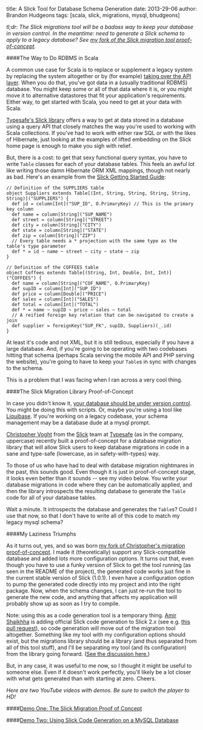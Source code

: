 title: A Slick Tool for Database Schema Generation
date: 2013-29-06
author: Brandon Hudgeons
tags: [scala, slick, migrations, mysql, bhudgeons]


*tl;dr: The Slick migrations tool will be a badass way to keep your database in version control.  In the meantime: need to generate a Slick schema to apply to a legacy database? See [my fork of the Slick migration tool proof-of-concept](https://github.com/bhudgeons/migrations).*

####The Way to Do RDBMS in Scala

A common use case for Scala is to replace or supplement a legacy system by replacing the system altogether or by (for example) [taking over the API layer](http://www.artima.com/scalazine/articles/twitter_on_scala.html).  When you do that, you've got data in a (usually traditional RDBMS) database.  You might keep some or all of that data where it is, or you might move it to alternative datastores that fit your application's requirements.  Either way, to get started with Scala, you need to get at your data with Scala.

[Typesafe's Slick library](http://slick.typesafe.com/) offers a way to get at data stored in a database using a query API that closely matches the way you're used to working with Scala collections.  If you've had to work with either raw SQL or with the likes of Hibernate, just looking at the examples of lifted embedding on the Slick home page is enough to make you sigh with relief. 

But, there is a cost: to get that sexy functional query syntax, you have to write `Table` classes for each of your database tables.  This feels an awful lot like writing those damn Hibernate ORM XML mappings, though not nearly as bad.  Here's an example from the [Slick Getting Started Guide](http://slick.typesafe.com/doc/1.0.1/gettingstarted.html):

	// Definition of the SUPPLIERS table
	object Suppliers extends Table[(Int, String, String, String, String, String)]("SUPPLIERS") {
	  def id = column[Int]("SUP_ID", O.PrimaryKey) // This is the primary key column
	  def name = column[String]("SUP_NAME")
	  def street = column[String]("STREET")
	  def city = column[String]("CITY")
	  def state = column[String]("STATE")
	  def zip = column[String]("ZIP")
	  // Every table needs a * projection with the same type as the table's type parameter
	  def * = id ~ name ~ street ~ city ~ state ~ zip
	}

	// Definition of the COFFEES table
	object Coffees extends Table[(String, Int, Double, Int, Int)]("COFFEES") {
	  def name = column[String]("COF_NAME", O.PrimaryKey)
	  def supID = column[Int]("SUP_ID")
	  def price = column[Double]("PRICE")
	  def sales = column[Int]("SALES")
	  def total = column[Int]("TOTAL")
	  def * = name ~ supID ~ price ~ sales ~ total
	  // A reified foreign key relation that can be navigated to create a join
	  def supplier = foreignKey("SUP_FK", supID, Suppliers)(_.id)
	}
At least it's code and not XML, but it is still tedious, especially if you have a large database.  And, if you're going to be operating with two codebases hitting that schema (perhaps Scala serving the mobile API and PHP serving the website), you're going to have to keep your `Table`s in sync with changes to the schema.

This is a problem that I was facing when I ran across a very cool thing.

####The Slick Migration Library Proof-of-Concept

In case you didn't know it, [your database should be under version control](http://www.codinghorror.com/blog/2008/02/get-your-database-under-version-control.html).  You might be doing this with scripts.  Or, maybe you're using a tool like [Liquibase](http://www.liquibase.org/).  If you're working on a legacy codebase, your schema management may be a database dude at a mysql prompt.

[Christopher Voght](https://github.com/cvogt) from the [Slick](http://slick.typesafe.com/) team at [Typesafe](http://typesafe.com/) (as in the company, uppercase) recently built a proof-of-concept for a database migration library that will allow Slick users to keep database migrations in code in a sane and type-safe (lowercase, as in safety-with-types) way.  

To those of us who have had to deal with database migration nightmares in the past, this sounds good.  Even though it is just in proof-of-concept stage, it looks even better than it sounds -- see my video below.  You write your database migrations in code where they can be automatically applied, and then the library introspects the resulting database to generate the `Table` code for all of your database tables.  

Wait a minute.  It introspects the database and generates the `Table`s?  Could I use that now, so that I don't have to write all of this code to match my legacy mysql schema?

####My Laziness Triumphs

As it turns out, yes, and so was born [my fork of Christopher's migration proof-of-concept](https://github.com/bhudgeons/migrations).  I made it (theoretically) support any Slick-compatible database and added lots more configuration options.  It turns out that, even though you have to use a funky version of Slick to get the tool running (as seen in the README of the project), the generated code works just fine in the current stable version of Slick (1.0.1).  I even have a configuration option to pump the generated code directly into my project and into the right package.  Now, when the schema changes, I can just re-run the tool to generate the new code, and anything that affects my application will probably show up as soon as I try to compile.

Note: using this as a code generation tool is a temporary thing.  [Amir Shaikhha](https://github.com/amirsh) is adding official Slick code generation to Slick 2.x (see e.g. [this pull request](https://github.com/slick/slick/pull/164)), so code generation will move out of the migration tool altogether.  Something like my tool with my configuration options should exist, but the migrations library should be a library (and thus separated from all of this tool stuff), and I'll be separating my tool (and its configuration) from the library going forward.  ([See the discussion here.](https://github.com/cvogt/migrations/pull/2))

But, in any case, it was useful to me now, so I thought it might be useful to someone else. Even if it doesn't work perfectly, you'll likely be a lot closer with what gets generated than with starting at zero.  Cheers.

*Here are two YouTube videos with demos.  Be sure to switch the player to HD!*

####[Demo One: The Slick Migration Proof of Concept](http://www.youtube.com/watch?v=J9DJ9jjhxn0)




####[Demo Two: Using Slick Code Generation on a MySQL Database](http://www.youtube.com/watch?v=wUZg28hca6)


